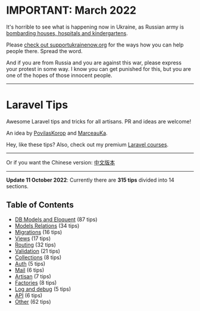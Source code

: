 # IMPORTANT: March 2022

It's horrible to see what is happening now in Ukraine, as Russian army is [bombarding houses, hospitals and kindergartens](https://twitter.com/DavidCornDC/status/1501620037785997316).

Please [check out supportukrainenow.org](https://supportukrainenow.org/) for the ways how you can help people there. Spread the word.

And if you are from Russia and you are against this war, please express your protest in some way. I know you can get punished for this, but you are one of the hopes of those innocent people.

---

# Laravel Tips

Awesome Laravel tips and tricks for all artisans. PR and ideas are welcome!

An idea by [PovilasKorop](https://github.com/PovilasKorop) and [MarceauKa](https://github.com/MarceauKa).

Hey, like these tips? Also, check out my premium [Laravel courses](https://laraveldaily.com/courses?utm_source=github&utm_campaign=laravel-tips).

---

Or if you want the Chinese version:
[中文版本](https://github.com/Lysice/laravel-tips-chinese/blob/master/README-zh.md)

---

**Update 11 October 2022**: Currently there are **315 tips** divided into 14 sections.

## Table of Contents

- [DB Models and Eloquent](DB_Models_and_Eloquent.md) (87 tips)
- [Models Relations](Models_Relations.md) (34 tips)
- [Migrations](Migrations.md) (16 tips)
- [Views](Views.md) (17 tips)
- [Routing](Routing.md) (32 tips)
- [Validation](Validation.md) (21 tips)
- [Collections](Collections.md) (8 tips)
- [Auth](Auth.md) (5 tips)
- [Mail](Mail.md) (6 tips)
- [Artisan](Artisan.md) (7 tips)
- [Factories](Factories.md) (8 tips)
- [Log and debug](Log_and_Debug.md) (5 tips)
- [API](Api.md) (6 tips)
- [Other](Other.md) (62 tips)
